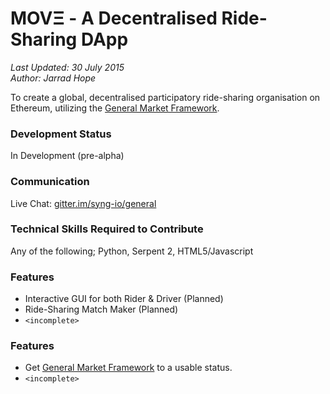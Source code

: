 MOVΞ - A Decentralised Ride-Sharing DApp
=================================

_Last Updated: 30 July 2015_  
_Author: Jarrad Hope_

To create a global, decentralised participatory ride-sharing organisation on Ethereum, utilizing the [General Market Framework](https://github.com/syng-io/general-market-framework).


### Development Status

In Development (pre-alpha)

### Communication

Live Chat: [gitter.im/syng-io/general](http://gitter.im/syng-io/general)

### Technical Skills Required to Contribute

Any of the following; Python, Serpent 2, HTML5/Javascript

### Features

- Interactive GUI for both Rider & Driver (Planned)
- Ride-Sharing Match Maker (Planned)
- `<incomplete>`

### Features

- Get [General Market Framework](https://github.com/syng-io/general-market-framework) to a usable status.
- `<incomplete>`